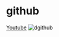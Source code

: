 # github
[Youtube](https://www.youtube.com/)
![dgithub](https://github.com/UgurArii/github/blob/main/gifOrnek.gif)


